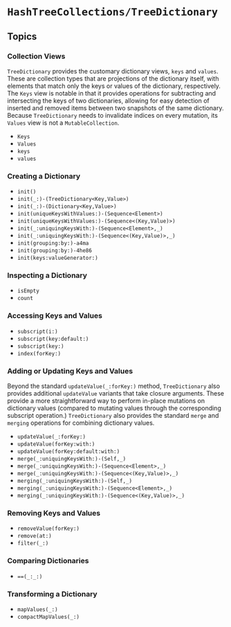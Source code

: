 # ``HashTreeCollections/TreeDictionary``

<!-- Summary -->

<!-- ## Overview -->

## Topics

### Collection Views

`TreeDictionary` provides the customary dictionary views, `keys` and
`values`. These are collection types that are projections of the dictionary
itself, with elements that match only the keys or values of the dictionary,
respectively. The `Keys` view is notable in that it provides operations for
subtracting and intersecting the keys of two dictionaries, allowing for easy
detection of inserted and removed items between two snapshots of the same
dictionary. Because `TreeDictionary` needs to invalidate indices on every
mutation, its `Values` view is not a `MutableCollection`.

- ``Keys``
- ``Values``
- ``keys``
- ``values``

### Creating a Dictionary

- ``init()``
- ``init(_:)-(TreeDictionary<Key,Value>)``
- ``init(_:)-(Dictionary<Key,Value>)``
- ``init(uniqueKeysWithValues:)-(Sequence<Element>)``
- ``init(uniqueKeysWithValues:)-(Sequence<(Key,Value)>)``
- ``init(_:uniquingKeysWith:)-(Sequence<Element>,_)``
- ``init(_:uniquingKeysWith:)-(Sequence<(Key,Value)>,_)``
- ``init(grouping:by:)-a4ma``
- ``init(grouping:by:)-4he86``
- ``init(keys:valueGenerator:)``


### Inspecting a Dictionary

- ``isEmpty``
- ``count``

### Accessing Keys and Values

- ``subscript(i:)``
- ``subscript(key:default:)``
- ``subscript(key:)``
- ``index(forKey:)``

### Adding or Updating Keys and Values

Beyond the standard `updateValue(_:forKey:)` method, `TreeDictionary` also
provides additional `updateValue` variants that take closure arguments. These
provide a more straightforward way to perform in-place mutations on dictionary
values (compared to mutating values through the corresponding subscript
operation.) `TreeDictionary` also provides the standard `merge` and
`merging` operations for combining dictionary values.

- ``updateValue(_:forKey:)``
- ``updateValue(forKey:with:)``
- ``updateValue(forKey:default:with:)``
- ``merge(_:uniquingKeysWith:)-(Self,_)``
- ``merge(_:uniquingKeysWith:)-(Sequence<Element>,_)``
- ``merge(_:uniquingKeysWith:)-(Sequence<(Key,Value)>,_)``
- ``merging(_:uniquingKeysWith:)-(Self,_)``
- ``merging(_:uniquingKeysWith:)-(Sequence<Element>,_)``
- ``merging(_:uniquingKeysWith:)-(Sequence<(Key,Value)>,_)``

### Removing Keys and Values

- ``removeValue(forKey:)``
- ``remove(at:)``
- ``filter(_:)``

### Comparing Dictionaries

- ``==(_:_:)``

### Transforming a Dictionary

- ``mapValues(_:)``
- ``compactMapValues(_:)``

